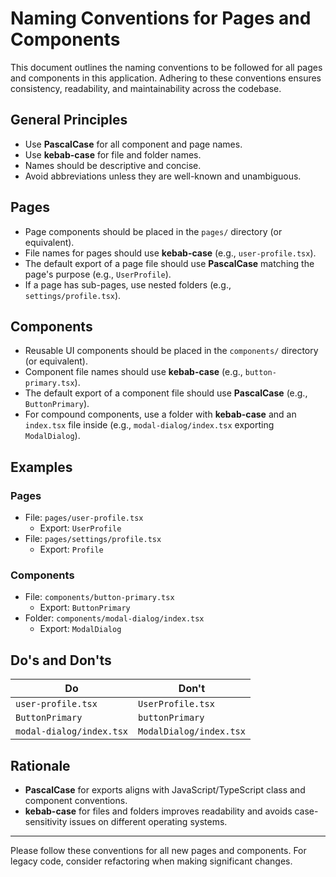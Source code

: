 # Naming Conventions for Pages and Components

This document outlines the naming conventions to be followed for all pages and components in this application. Adhering to these conventions ensures consistency, readability, and maintainability across the codebase.

## General Principles
- Use **PascalCase** for all component and page names.
- Use **kebab-case** for file and folder names.
- Names should be descriptive and concise.
- Avoid abbreviations unless they are well-known and unambiguous.

## Pages
- Page components should be placed in the `pages/` directory (or equivalent).
- File names for pages should use **kebab-case** (e.g., `user-profile.tsx`).
- The default export of a page file should use **PascalCase** matching the page's purpose (e.g., `UserProfile`).
- If a page has sub-pages, use nested folders (e.g., `settings/profile.tsx`).

## Components
- Reusable UI components should be placed in the `components/` directory (or equivalent).
- Component file names should use **kebab-case** (e.g., `button-primary.tsx`).
- The default export of a component file should use **PascalCase** (e.g., `ButtonPrimary`).
- For compound components, use a folder with **kebab-case** and an `index.tsx` file inside (e.g., `modal-dialog/index.tsx` exporting `ModalDialog`).

## Examples

### Pages
- File: `pages/user-profile.tsx`
  - Export: `UserProfile`
- File: `pages/settings/profile.tsx`
  - Export: `Profile`

### Components
- File: `components/button-primary.tsx`
  - Export: `ButtonPrimary`
- Folder: `components/modal-dialog/index.tsx`
  - Export: `ModalDialog`

## Do's and Don'ts

| Do                        | Don't                |
|--------------------------|----------------------|
| `user-profile.tsx`       | `UserProfile.tsx`    |
| `ButtonPrimary`          | `buttonPrimary`      |
| `modal-dialog/index.tsx` | `ModalDialog/index.tsx` |

## Rationale
- **PascalCase** for exports aligns with JavaScript/TypeScript class and component conventions.
- **kebab-case** for files and folders improves readability and avoids case-sensitivity issues on different operating systems.

---

Please follow these conventions for all new pages and components. For legacy code, consider refactoring when making significant changes. 